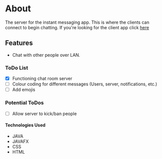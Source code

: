 # About

The server for the instant messaging app. This is where the clients can connect to begin chatting. If you're looking for the client app click [here](https://mantasvis.github.io/ChatRoomClient/)

## Features

* Chat with other people over LAN.

### ToDo List

- [x] Functioning chat room server
- [ ] Colour coding for different messages (Users, server, notifications, etc.)
- [ ] Add emojis

### Potential ToDos

- [ ] Allow server to kick/ban people

#### Technologies Used

* JAVA
* JAVAFX
* CSS
* HTML

